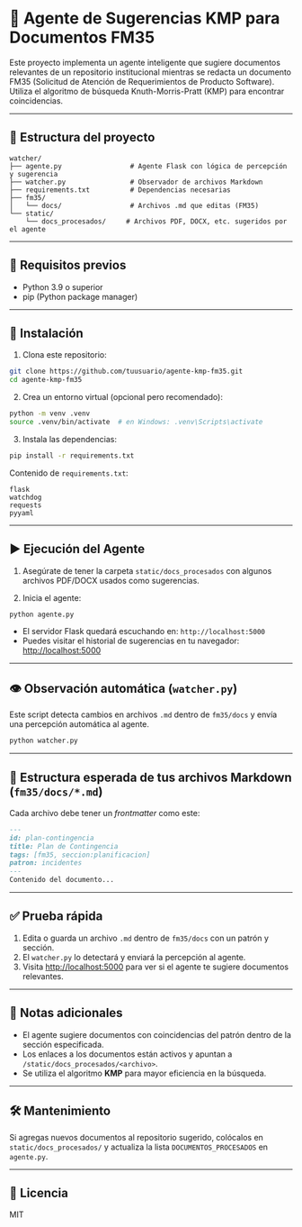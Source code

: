 
# 🤖 Agente de Sugerencias KMP para Documentos FM35

Este proyecto implementa un agente inteligente que sugiere documentos relevantes de un repositorio institucional mientras se redacta un documento FM35 (Solicitud de Atención de Requerimientos de Producto Software). Utiliza el algoritmo de búsqueda Knuth-Morris-Pratt (KMP) para encontrar coincidencias.

---

## 📁 Estructura del proyecto

```
watcher/
├── agente.py                 # Agente Flask con lógica de percepción y sugerencia
├── watcher.py                # Observador de archivos Markdown
├── requirements.txt          # Dependencias necesarias
├── fm35/
│   └── docs/                 # Archivos .md que editas (FM35)
└── static/
    └── docs_procesados/     # Archivos PDF, DOCX, etc. sugeridos por el agente
```

---

## 🚀 Requisitos previos

- Python 3.9 o superior
- pip (Python package manager)

---

## 🔧 Instalación

1. Clona este repositorio:

```bash
git clone https://github.com/tuusuario/agente-kmp-fm35.git
cd agente-kmp-fm35
```

2. Crea un entorno virtual (opcional pero recomendado):

```bash
python -m venv .venv
source .venv/bin/activate  # en Windows: .venv\Scripts\activate
```

3. Instala las dependencias:

```bash
pip install -r requirements.txt
```

Contenido de `requirements.txt`:
```text
flask
watchdog
requests
pyyaml 
```

---

## ▶️ Ejecución del Agente

1. Asegúrate de tener la carpeta `static/docs_procesados` con algunos archivos PDF/DOCX usados como sugerencias.

2. Inicia el agente:

```bash
python agente.py
```

- El servidor Flask quedará escuchando en: `http://localhost:5000`
- Puedes visitar el historial de sugerencias en tu navegador: [http://localhost:5000](http://localhost:5000)

---

## 👁️ Observación automática (`watcher.py`)

Este script detecta cambios en archivos `.md` dentro de `fm35/docs` y envía una percepción automática al agente.

```bash
python watcher.py
```

---

## 📝 Estructura esperada de tus archivos Markdown (`fm35/docs/*.md`)

Cada archivo debe tener un *frontmatter* como este:

```markdown
---
id: plan-contingencia
title: Plan de Contingencia
tags: [fm35, seccion:planificacion]
patron: incidentes
---
Contenido del documento...
```

---

## ✅ Prueba rápida

1. Edita o guarda un archivo `.md` dentro de `fm35/docs` con un patrón y sección.
2. El `watcher.py` lo detectará y enviará la percepción al agente.
3. Visita [http://localhost:5000](http://localhost:5000) para ver si el agente te sugiere documentos relevantes.

---

## 💬 Notas adicionales

- El agente sugiere documentos con coincidencias del patrón dentro de la sección especificada.
- Los enlaces a los documentos están activos y apuntan a `/static/docs_procesados/<archivo>`.
- Se utiliza el algoritmo **KMP** para mayor eficiencia en la búsqueda.

---

## 🛠️ Mantenimiento

Si agregas nuevos documentos al repositorio sugerido, colócalos en `static/docs_procesados/` y actualiza la lista `DOCUMENTOS_PROCESADOS` en `agente.py`.

---

## 📄 Licencia

MIT
